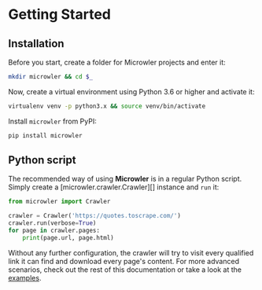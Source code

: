 # Getting Started

## Installation
Before you start, create a folder for Microwler projects and enter it:
```bash
mkdir microwler && cd $_
```

Now, create a virtual environment using Python 3.6 or higher and activate it:
```bash
virtualenv venv -p python3.x && source venv/bin/activate
```

Install `microwler` from PyPI:
```bash
pip install microwler
```

## Python script
The recommended way of using **Microwler** is in a regular Python script. Simply create a [microwler.crawler.Crawler][]
instance and `run` it:

```python
from microwler import Crawler

crawler = Crawler('https://quotes.toscrape.com/')
crawler.run(verbose=True)
for page in crawler.pages:
    print(page.url, page.html)
```
Without any further configuration, the crawler will try to visit every qualified link it can find and download
every page's content. For more advanced scenarios, check out the rest of this documentation or take a look at the
[examples](/examples).
